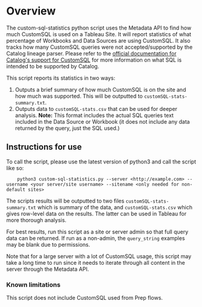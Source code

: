 # Overview  

The custom-sql-statistics python script uses the Metadata API to find how much CustomSQL is used on a Tableau Site. It will report statistics of what percentage of Workbooks and Data Sources are using CustomSQL. It also tracks how many CustomSQL queries were not accepted/supported by the Catalog lineage parser. Please refer to the [official documentation for Catalog's support for CustomSQL](https://help.tableau.com/current/pro/desktop/en-us/customsql.htm#tableau-catalog-support-for-custom-sql) for more information on what SQL is intended to be supported by Catalog.

This script reports its statistics in two ways:
1. Outputs a brief summary of how much CustomSQL is on the site and how much was supported. This will be outputted to `customSQL-stats-summary.txt`.
2. Outputs data to `customSQL-stats.csv` that can be used for deeper analysis. **Note:** This format includes the actual SQL queries text included in the Data Source or Workbook (it does not include any data returned by the query, just the SQL used.)

## Instructions for use
To call the script, please use the latest version of python3 and call the script like so:
```
	python3 custom-sql-statistics.py --server <http://example.com> --username <your server/site username> --sitename <only needed for non-default sites>
```
The scripts results will be outputted to two files `customSQL-stats-summary.txt` which is summary of the data, and `customSQL-stats.csv` which gives row-level data on the results. The latter can be used in Tableau for more thorough analysis.

For best results, run this script as a site or server admin so that full query data can be returned. If run as a non-admin, the `query_string` examples may be blank due to permissions.

Note that for a large server with a lot of CustomSQL usage, this script may take a long time to run since it needs to iterate through all content in the server through the Metadata API.

### Known limitations
This script does not include CustomSQL used from Prep flows.
